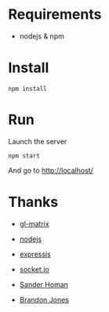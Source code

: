 Requirements
============
* nodejs & npm

Install
=======

	npm install

Run
===

Launch the server

	npm start

And go to [http://localhost/](http://localhost/)

Thanks
======

* [gl-matrix](https://github.com/toji/gl-matrix)
* [nodejs](http://nodejs.org/)
* [expressjs](http://expressjs.com/)
* [socket.io](http://socket.io/)

* [Sander Homan](http://homans.nhlrebel.com/2011/12/06/2d-tilemap-using-shaders/)
* [Brandon Jones](http://blog.tojicode.com/2012/07/sprite-tile-maps-on-gpu.html)
